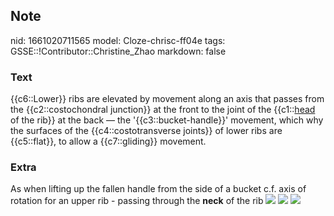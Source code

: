 ## Note
nid: 1661020711565
model: Cloze-chrisc-ff04e
tags: GSSE::!Contributor::Christine_Zhao
markdown: false

### Text
<div>
  <div>
    <div>
      <div>
        {{c6::Lower}} ribs are elevated by movement along an axis
        that passes from the {{c2::costochondral junction}} at the
        front to the joint of the {{c1::<u>head</u> of the rib}} at
        the back — the '{{c3::bucket-handle}}' movement, which why
        the surfaces of the {{c4::costotransverse joints}} of lower
        ribs are {{c5::flat}}, to allow a {{c7::gliding}} movement.
      </div>
    </div>
  </div>
</div>

### Extra
<div>As when lifting up the fallen handle from the side of a bucket
c.f. axis of rotation for an upper rib - passing through the
<b>neck</b> of the rib <img src= 
"paste-bf64f3e31985d707f07ec95f4dfc08611dc1e13b.jpg"> <img src= 
"paste-f930d5e6138c3ecf9375785f867e790c90a13ffb.jpg"> <img src= 
"paste-49b9704883b3c034584d0ea2aa1225ff1b770263.jpg"></div>
